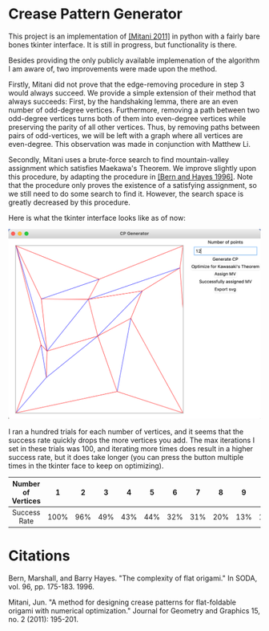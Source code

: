 
# Crease Pattern Generator

This project is an implementation of [[Mitani 2011]](https://citeseerx.ist.psu.edu/document?repid=rep1&type=pdf&doi=285c77274d592f20a3b6d518e1bfae146c8c7632) in python with a fairly bare bones tkinter interface. It is still in progress, but functionality is there.

Besides providing the only publicly available implemenation of the algorithm I am aware of, two improvements were made upon the method.

Firstly, Mitani did not prove that the edge-removing procedure in step 3 would always succeed. We provide a simple extension of their method that always succeeds: First, by the handshaking lemma, there are an even number of odd-degree vertices. Furthermore, removing a path between two odd-degree vertices turns both of them into even-degree vertices while preserving the parity of all other vertices. Thus, by removing paths between pairs of odd-vertices, we will be left with a graph where all vertices are even-degree. This observation was made in conjunction with Matthew Li.

Secondly, Mitani uses a brute-force search to find mountain-valley assignment which satisfies Maekawa's Theorem. We improve slightly upon this procedure, by adapting the procedure in [[Bern and Hayes 1996]](http://graphics8.nytimes.com/packages/blogs/images/BernHayes-1.origami.SODA96.pdf). Note that the procedure only proves the existence of a satisfying assignment, so we still need to do some search to find it. However, the search space is greatly decreased by this procedure.

Here is what the tkinter interface looks like as of now:

![image info](./examples/interface.png)

I ran a hundred trials for each number of vertices, and it seems that the success rate quickly drops the more vertices you add. The max iterations I set in these trials was 100, and iterating more times does result in a higher success rate, but it does take longer (you can press the button multiple times in the tkinter face to keep on optimizing).

| Number of Vertices| 1 | 2 | 3 | 4 | 5 | 6 | 7 | 8 | 9 | 10 | 11 |
| :---: | :---: | :---: | :---: | :---: | :---: | :---: | :---: | :---: | :---: | :---: | :---: |
| Success Rate | 100% | 96% | 49% | 43% | 44% | 32% | 31% | 20% | 13% | 10% | 6% |

# Citations
Bern, Marshall, and Barry Hayes. "The complexity of flat origami." In SODA, vol. 96, pp. 175-183. 1996.

Mitani, Jun. "A method for designing crease patterns for flat-foldable origami with numerical optimization." Journal for Geometry and Graphics 15, no. 2 (2011): 195-201.

